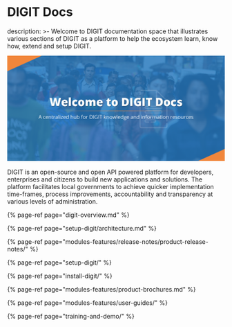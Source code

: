 
# DIGIT Docs
description: >-
  Welcome to DIGIT documentation space that illustrates various sections of
  DIGIT as a platform to help the ecosystem learn, know how, extend and setup
  DIGIT.

![](.gitbook/assets/egov-docs-01.png)

DIGIT is an open-source and open API powered platform for developers, enterprises and citizens to build new applications and solutions. The platform facilitates local governments to achieve quicker implementation time-frames, process improvements, accountability and transparency at various levels of administration.

{% page-ref page="digit-overview.md" %}

{% page-ref page="setup-digit/architecture.md" %}

{% page-ref page="modules-features/release-notes/product-release-notes/" %}

{% page-ref page="setup-digit/" %}

{% page-ref page="install-digit/" %}

{% page-ref page="modules-features/product-brochures.md" %}

{% page-ref page="modules-features/user-guides/" %}

{% page-ref page="training-and-demo/" %}